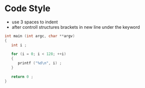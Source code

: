 # Code Style

- use 3 spaces to indent
- after controll structures brackets in new line under the keyword

```c
int main (int argc, char **argv)
{
   int i ;
   
   for (i = 0; i < 128; ++i)
   {
      printf ("%d\n", i) ;
   }
   
   return 0 ;
}
```
